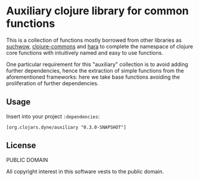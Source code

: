# Auxiliary clojure library for common functions

This is a collection of functions mostly borrowed from other libraries
as
[suchwow](https://github.com/marick/suchwow/),
[clojure-commons](https://github.com/marick/clojure-commons)
and [hara](https://github.com/zcaudate/hara) to complete the namespace
of clojure core functions with intuitively named and easy to use
functions.

One particular requirement for this "auxiliary" collection is to avoid
adding further dependencies, hence the extraction of simple functions
from the aforementioned frameworks: here we take base functions
avoiding the proliferation of further dependencies.

## Usage

Insert into your project `:dependencies`:

```
[org.clojars.dyne/auxiliary "0.3.0-SNAPSHOT"]
```

## License

PUBLIC DOMAIN

All copyright interest in this software vests to the public domain.
